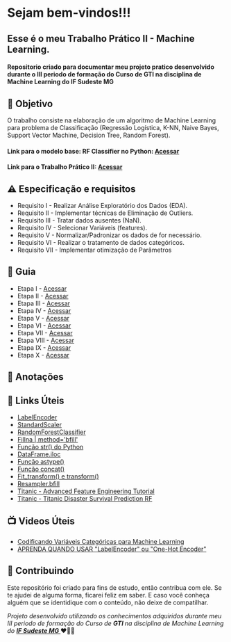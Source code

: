 
<h1> Sejam bem-vindos!!! </h1>
<h2> Esse é o meu Trabalho Prático II -  Machine Learning. </h2>

<h4> Repositorio criado para documentar meu projeto pratico desenvolvido durante o III periodo de formação do Curso de GTI
 na disciplina de Machine Learning do IF Sudeste MG </h4>


<h2> 🎯 Objetivo </h2>
O trabalho consiste na elaboração de um algoritmo de Machine Learning para problema de Classificação (Regressão Logística, K-NN, Naive Bayes, Support Vector Machine, Decision Tree, Random Forest).


<h4> 
 Link para o modelo base: RF Classifier no Python: 
<a href="https://colab.research.google.com/drive/1wCCEFhDyeFtlzbx_Pevdb2hAYrr8MRND?usp=sharing"> <strong> Acessar </strong></a>
</h4>

<h4> 
 Link para o Trabalho Prático II: 
<a href="https://diegojfsr.notion.site/Trabalho-Pr-tico-II-Machine-Learning-a1b5785791ee415c9552257e9000dbb4"> <strong> Acessar </strong></a>
</h4>


<h2 dir="auto"> ⚠️ Especificação e requisitos </h2>
<ul dir="auto">
<li> Requisito I -  Realizar Análise Exploratório dos Dados (EDA). </li>
<li> Requisito II -  Implementar técnicas de Eliminação de Outliers. </li>
<li> Requisito III -   Tratar dados ausentes (NaN). </li>
<li> Requisito IV -  Selecionar Variáveis (features). </li>
<li> Requisito V -  Normalizar/Padronizar os dados de for necessário.  </li>
<li> Requisito VI -  Realizar o tratamento de dados categóricos.   </li>
<li> Requisito VII -  Implementar otimização de Parâmetros   </li>
</ul>


<h2 dir="auto"> 🚦 Guia </h2>
<ul dir="auto">
<li> Etapa I - <a href=" https:// "> Acessar </a></li>
<li> Etapa II - <a href=" https:// "> Acessar </a></li>
<li> Etapa III - <a href=" https:// "> Acessar </a></li>
<li> Etapa IV -  <a href=" https:// "> Acessar </a></li>
<li> Etapa V -  <a href=" https:// "> Acessar </a></li>
<li> Etapa VI -  <a href=" https:// "> Acessar </a></li>
<li> Etapa VII - <a href=" https:// "> Acessar </a></li>
<li> Etapa VIII - <a href=" https:// "> Acessar </a></li>
<li> Etapa IX - <a href=" https:// "> Acessar </a></li>
<li> Etapa X -  <a href=" https:// "> Acessar </a></li>
</ul>

<h2 dir="auto"> 📖 Anotações </h2>

<h2 dir="auto"> 🔗 Links Úteis </h2>
<ul dir="auto">
<li><a href="https://scikit-learn.org/stable/modules/generated/sklearn.preprocessing.LabelEncoder.html"> LabelEncoder </a></li>
<li><a href="https://scikit-learn.org/stable/modules/generated/sklearn.preprocessing.StandardScaler.html"> StandardScaler </a></li>
<li><a href="https://scikit-learn.org/stable/modules/generated/sklearn.ensemble.RandomForestClassifier.html"> RandomForestClassifier </a></li>
<li><a href="https://pandas.pydata.org/docs/reference/api/pandas.DataFrame.fillna.html"> Fillna | method='bfill' </a></li>
<li><a href="https://www.w3schools.com/python/ref_func_str.asp"> Função str() do Python </a></li>
<li><a href="https://pandas.pydata.org/docs/reference/api/pandas.DataFrame.iloc.html"> DataFrame.iloc </a></li>
<li><a href="https://www.askpython.com/python/built-in-methods/python-astype"> Função astype() </a></li>
<li><a href="https://www.geeksforgeeks.org/pandas-concat-function-in-python/"> Função concat() </a></li>
<li><a href="https://towardsdatascience.com/what-and-why-behind-fit-transform-vs-transform-in-scikit-learn-78f915cf96fe"> Fit_transform() e transform()  </a></li>
 

<li><a href="https://runebook.dev/pt/docs/pandas/reference/api/pandas.core.resample.resampler.bfill"> Resampler.bfill </a></li>
<li><a href="https://www.kaggle.com/code/gunesevitan/titanic-advanced-feature-engineering-tutorial"> Titanic - Advanced Feature Engineering Tutorial </a></li>
<li><a href="https://www.kaggle.com/code/vishnuvardhan97/titanic-disaster-survival-prediction-rf"> Titanic - Titanic Disaster Survival Prediction RF </a></li>
</ul>

<h2 dir="auto"> 📺 Videos Úteis </h2>
<ul dir="auto">
<li><a href="https://www.youtube.com/watch?v=ZPTAeXfaZ4g"> Codificando Variáveis Categóricas para Machine Learning </a></li>
<li><a href="https://www.youtube.com/watch?v=RWaMw02_MQQ"> APRENDA QUANDO USAR "LabelEncoder" ou "One-Hot Encoder" </a></li>

</ul>


<h2 dir="auto"> 🤝 Contribuindo </h2>

<p dir="auto">Este repositório foi criado para fins de estudo, então contribua com ele. Se te ajudei de alguma forma, ficarei feliz em
saber. E caso você conheça alguém que se identidique com o conteúdo, não deixe de compatilhar.</p>


<p dir="auto"> 
 <em>
  Projeto desenvolvido utilizando os conhecimentos adquiridos durante meu III periodo de formação do Curso de <strong> GTI </strong>
  na disciplina de Machine Learning do <a href="https://www.ifsudestemg.edu.br/muriae"> <strong> IF Sudeste MG </strong></a>
 </em> 
 ❤️💚💚
</p>
